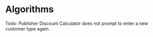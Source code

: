 # Algorithms

Todo: Publisher Discount Calculator does not prompt to enter a new customer type again.
